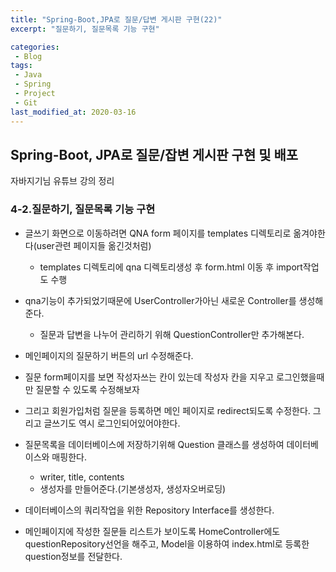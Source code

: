 ```yaml
---
title: "Spring-Boot,JPA로 질문/답변 게시판 구현(22)"
excerpt: "질문하기, 질문목록 기능 구현"

categories:
 - Blog
tags:
 - Java
 - Spring
 - Project
 - Git
last_modified_at: 2020-03-16
---
```




## Spring-Boot, JPA로 질문/잡변 게시판 구현 및 배포

자바지기님 유튜브 강의 정리

### 4-2.질문하기, 질문목록 기능 구현

* 글쓰기 화면으로 이동하려면 QNA form 페이지를 templates 디렉토리로 옮겨야한다(user관련 페이지들 옮긴것처럼)
  * templates 디렉토리에 qna 디렉토리생성 후 form.html 이동 후 import작업도 수행
* qna기능이 추가되었기때문에 UserController가아닌 새로운 Controller를 생성해준다.
  * 질문과 답변을 나누어 관리하기 위해 QuestionController만 추가해본다.
* 메인페이지의 질문하기 버튼의 url 수정해준다.
* 질문 form페이지를 보면 작성자쓰는 칸이 있는데 작성자 칸을 지우고 로그인했을때만 질문할 수 있도록 수정해보자
* 그리고 회원가입처럼 질문을 등록하면 메인 페이지로 redirect되도록 수정한다. 그리고 글쓰기도 역시 로그인되어있어야한다.
* 질문목록을 데이터베이스에 저장하기위해 Question 클래스를 생성하여 데이터베이스와 매핑한다.
  * writer, title, contents
  * 생성자를 만들어준다.(기본생성자, 생성자오버로딩)

* 데이터베이스의 쿼리작업을 위한 Repository Interface를 생성한다.
* 메인페이지에 작성한 질문들 리스트가 보이도록 HomeController에도 questionRepository선언을 해주고, Model을 이용하여 index.html로 등록한 question정보를 전달한다.